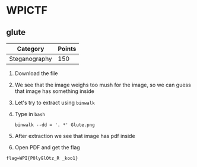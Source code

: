 # WPICTF
## glute

Category | Points
--- | --- 
Steganography | 150

1. Download the file
2. We see that the image weighs too mush for the image, so 
we can guess that image has something inside
3. Let's try to extract using ```binwalk```
4. Type in ```bash``` 

    ```binwalk --dd = '. *' Glute.png```
5. After extraction we see that image has pdf inside
6. Open PDF and get the flag

`flag=WPI{P0lyGlOtz_R _koo1}`